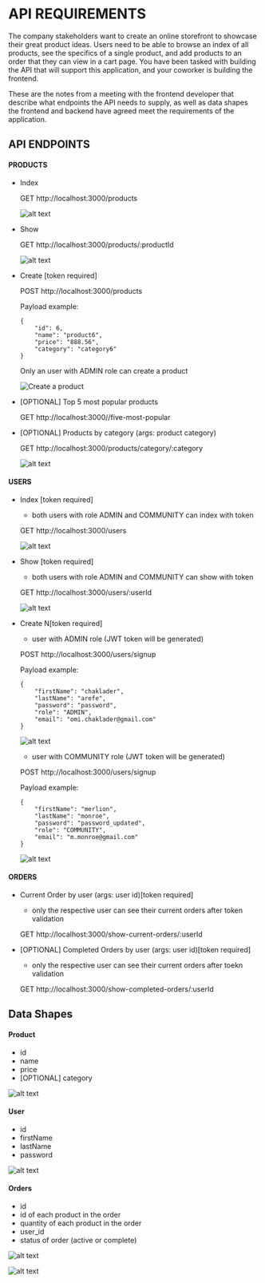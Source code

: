 # API REQUIREMENTS

The company stakeholders want to create an online storefront to showcase their great product ideas. Users need to be able to browse an index of all products, see the specifics of a single product, and add products to an order that they can view in a cart page. You have been tasked with building the API that will support this application, and your coworker is building the frontend.

These are the notes from a meeting with the frontend developer that describe what endpoints the API needs to supply, as well as data shapes the frontend and backend have agreed meet the requirements of the application.

## API ENDPOINTS

#### PRODUCTS

-   Index

    GET http://localhost:3000/products

    ![alt text](images/products/2.png)

-   Show

    GET http://localhost:3000/products/:productId

    ![alt text](images/products/3.png)

-   Create [token required]

    POST http://localhost:3000/products

    Payload example:

        {
            "id": 6,
            "name": "product6",
            "price": "888.56",
            "category": "category6"
        }

    Only an user with ADMIN role can create a product

    ![Create a product](images/products/1.png)

-   [OPTIONAL] Top 5 most popular products

    GET http://localhost:3000//five-most-popular

-   [OPTIONAL] Products by category (args: product category)

    GET http://localhost:3000/products/category/:category

    ![alt text](images/products/6.png)

#### USERS

-   Index [token required]

    -   both users with role ADMIN and COMMUNITY can index with token

    GET http://localhost:3000/users

    ![alt text](images/users/5.png)

-   Show [token required]

    -   both users with role ADMIN and COMMUNITY can show with token

    GET http://localhost:3000/users/:userId

    ![alt text](images/users/6.png)

-   Create N[token required]

    -   user with ADMIN role (JWT token will be generated)

    POST http://localhost:3000/users/signup

    Payload example:

        {
            "firstName": "chaklader",
            "lastName": "arefe",
            "password": "password",
            "role": "ADMIN",
            "email": "omi.chaklader@gmail.com"
        }

    ![alt text](images/users/1.png)

    -   user with COMMUNITY role (JWT token will be generated)

    POST http://localhost:3000/users/signup

    Payload example:

        {
            "firstName": "merlion",
            "lastName": "monroe",
            "password": "password_updated",
            "role": "COMMUNITY",
            "email": "m.monroe@gmail.com"
        }

    ![alt text](images/users/3.png)

#### ORDERS

-   Current Order by user (args: user id)[token required]

    -   only the respective user can see their current orders after token validation

    GET http://localhost:3000/show-current-orders/:userId

-   [OPTIONAL] Completed Orders by user (args: user id)[token required]

    -   only the respective user can see their current orders after toekn validation

    GET http://localhost:3000/show-completed-orders/:userId

## Data Shapes

#### Product

-   id
-   name
-   price
-   [OPTIONAL] category

  
![alt text](images/database/products.png)


#### User

-   id
-   firstName
-   lastName
-   password

![alt text](images/database/users.png)


#### Orders

-   id
-   id of each product in the order
-   quantity of each product in the order
-   user_id
-   status of order (active or complete)

![alt text](images/database/orders.png)

![alt text](images/database/order_products.png)